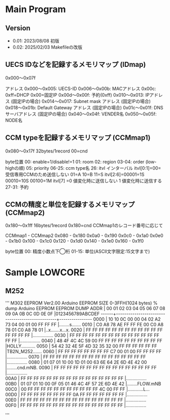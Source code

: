 # Main Program

## Version

* 0.01: 2023/08/08 初版
* 0.02: 2025/02/03 Makefileの改版

## UECS IDなどを記録するメモリマップ (IDmap)

0x000〜0x07f

アドレス
0x000〜0x005: UECS-ID
0x006〜0x00b: MACアドレス
0x00c: 0xff=DHCP
       0x00=固定IP
0x00d〜0x00f: 予約(0xff)
0x010〜0x013: IPアドレス (固定IPの場合)
0x014〜0x017: Subnet mask アドレス (固定IPの場合)
0x018〜0x01b: Default Gateway アドレス (固定IPの場合)
0x01c〜0x01f: DNSサーバアドレス (固定IPの場合)
0x040〜0x04f: VENDER名
0x050〜0x05f: NODE名

## CCM typeを記録するメモリマップ (CCMmap1)

0x080〜0x17f
32bytes/1record
00=cnd

byte位置 
00: enable=1/disable!=1
01: room
02: region
03-04: order (low-highの順)
05: priority
06-25: ccm type名
26: itvl インターバル
    itvl[0:1]=00=受信専用CCMのため送信しない
              01=A
              10=B
	      11=S
    itvl[2:6]=00001=1S
              00010=10S
	      00100=1M
    itvl[7]  =0 値変化時に送信しない
              1 値変化時に送信する
27-31: 予約

## CCMの精度と単位を記録するメモリマップ (CCMmap2)

0x180〜0x1ff
16bytes/1record
0x180=cnd
CCMmap1のレコード番号に応じて

CCMmap1 - CCMmap2
 0x080  -  0x180
 0x0a0  -  0x190
 0x0c0  -  0x1a0
 0x0e0  -  0x1b0
 0x100  -  0x1c0
 0x120  -  0x1d0
 0x140  -  0x1e0
 0x160  -  0x1f0
  
byte位置 
00: 精度小数点下◯桁
01-15: 単位(ASCII文字限定:15文字まで)

# Sample LOWCORE

## M252
'''
M302 EEPROM Ver2.00
Arduino EEPROM SIZE 0-3FFH(1024 bytes)
% dump
Arduino EEPROM EEPROM DUMP
 ADDR | 00 01 02 03 04 05 06 07 08 09 0A 0B 0C 0D 0E 0F |0123456789ABCDEF
------+-------------------------------------------------+----------------
 0000 | 10 10 0C 00 00 04 02 A2 73 04 00 01 00 FF FF FF |........s.......
 0010 | C0 A8 78 AE FF FF FE 00 C0 A8 78 01 C0 A8 78 01 |..x.......x...x.
 0020 | FF FF FF FF FF FF FF FF FF FF FF FF FF FF FF FF |................
 0030 | FF FF FF FF FF FF FF FF FF FF FF FF FF FF FF FF |................
 0040 | 48 4F 4C 4C 59 00 FF FF FF FF FF FF FF FF FF FF |HOLLY...........
 0050 | 54 42 32 4E 5F 4D 32 35 32 00 FF FF FF FF FF FF |TB2N_M252.......
 0060 | FF FF FF FF FF FF FF FF C7 00 01 00 FF FF FF FF |................
 0070 | FF FF FF FF FF FF FF FF FF FF FF FF FF FF FF FF |................
 0080 | 01 07 01 10 00 1D 01 00 63 6E 64 2E 6D 4E 42 00 |........cnd.mNB.
 0090 | FF FF FF FF FF FF FF FF FF FF FF FF FF FF FF FF |................                          
 00A0 | FF FF FF FF FF FF FF FF FF FF FF FF FF FF FF FF |................                          
 00B0 | 01 07 01 10 00 0F 05 01 46 4C 4F 57 2E 6D 4E 42 |........FLOW.mNB                          
 00C0 | 00 FF FF FF FF FF FF FF FF FF FF FF 4C 00 FF FF |............L...                          
 00D0 | FF FF FF FF FF FF FF FF 0A FF FF FF FF FF FF FF |................                          
 00E0 | FF FF FF FF FF FF FF FF FF FF FF FF FF FF FF FF |................                          
 00F0 | FF FF FF FF FF FF FF FF FF FF FF FF FF FF FF FF |................                          

'''
